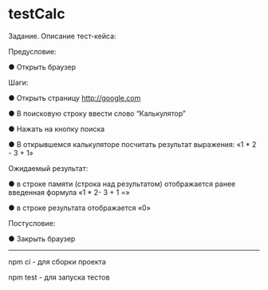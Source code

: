 # testCalc

Задание. Описание тест-кейса:

Предусловие:

● Открыть браузер

Шаги:

● Открыть страницу http://google.com

● В поисковую строку ввести слово “Калькулятор”

● Нажать на кнопку поиска

● В открывшемся калькуляторе посчитать результат выражения: «1 * 2 - 3 + 1»

Ожидаемый результат:

● в строке памяти (строка над результатом) отображается ранее введенная формула «1 * 2- 3 + 1 =»

● в строке результата отображается «0»

Постусловие:

● Закрыть браузер

---

npm ci - для сборки проекта

npm test - для запуска тестов
